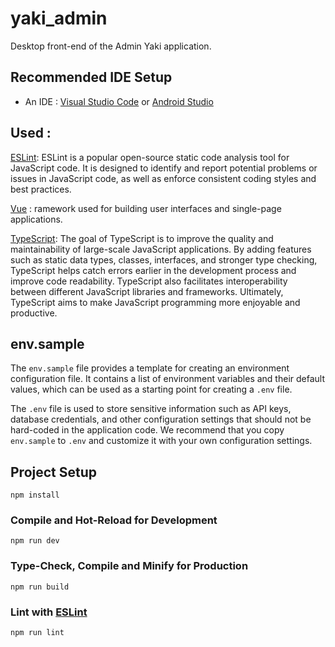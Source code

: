 # yaki_admin

Desktop front-end of the Admin Yaki application.

## Recommended IDE Setup

- An IDE : [Visual Studio Code](https://code.visualstudio.com/) or [Android Studio](https://developer.android.com/studio)

## Used :

[ESLint](https://eslint.org/docs/latest/): ESLint is a popular open-source static code analysis tool for JavaScript code. It is designed to identify and report potential problems or issues in JavaScript code, as well as enforce consistent coding styles and best practices.

[Vue](https://vuejs.org/guide/introduction.html) : ramework used for building user interfaces and single-page applications.

[TypeScript](https://www.typescriptlang.org/docs/): The goal of TypeScript is to improve the quality and maintainability of large-scale JavaScript applications. By adding features such as static data types, classes, interfaces, and stronger type checking, TypeScript helps catch errors earlier in the development process and improve code readability. TypeScript also facilitates interoperability between different JavaScript libraries and frameworks. Ultimately, TypeScript aims to make JavaScript programming more enjoyable and productive.

## env.sample

The `env.sample` file provides a template for creating an environment configuration file. It contains a list of environment variables and their default values, which can be used as a starting point for creating a `.env` file.

The `.env` file is used to store sensitive information such as API keys, database credentials, and other configuration settings that should not be hard-coded in the application code. We recommend that you copy `env.sample` to `.env` and customize it with your own configuration settings.

## Project Setup

```
npm install
```

### Compile and Hot-Reload for Development

```
npm run dev

```

### Type-Check, Compile and Minify for Production

```
npm run build
```

### Lint with [ESLint](https://eslint.org/)

```
npm run lint
```
